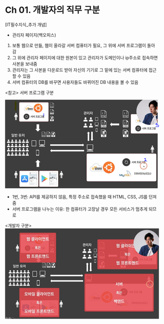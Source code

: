 # Ch 01. 개발자의 직무 구분
[IT필수지식_추가 개념]
- 관리자 페이지(백오피스)
1) 보통 웹으로 만듦, 웹이 올라갈 서버 컴퓨터가 필요, 그 위에 서버 프로그램이 돌아감 
2) 그 위에 관리자 페이지에 대한 원본이 있고 관리자가 도메인이나 ip주소로 접속하면 사본을 보내줌 
3) 관리자는 그 사본을 다운로드 받아 자신의 기기로 그 밑에 있는 서버 컴퓨터에 접근할 수 있음 
4) 서버 컴퓨터의 DB를 바꾸면 사용자들도 바뀌어진 DB 내용을 볼 수 있음


<참고>
서버 프로그램 구분

![img_32.png](./images/img_32.png)

- 1번, 3번: API를 제공하지 않음, 특정 주소로 접속했을 때 HTML, CSS, JS를 던져줌
- 서버 프로그램을 나누는 이유: 한 컴퓨터가 고장날 경우 모든 서비스가 멈추게 되므로 

<개발자 구분>
![img_33.png](./images/img_33.png)

